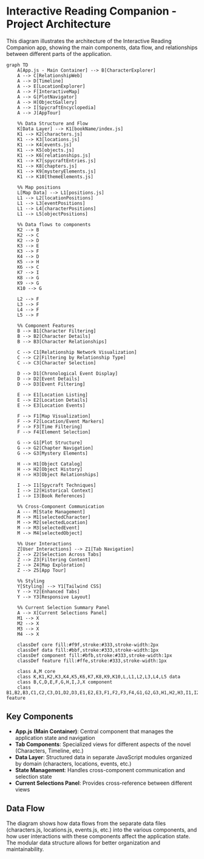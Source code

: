 # Interactive Reading Companion - Project Architecture

This diagram illustrates the architecture of the Interactive Reading Companion app, showing the main components, data flow, and relationships between different parts of the application.

```mermaid
graph TD
    A[App.js - Main Container] --> B[CharacterExplorer]
    A --> C[RelationshipWeb]
    A --> D[Timeline]
    A --> E[LocationExplorer]
    A --> F[InteractiveMap]
    A --> G[PlotNavigator]
    A --> H[ObjectGallery]
    A --> I[SpycraftEncyclopedia]
    A --> J[AppTour]

    %% Data Structure and Flow
    K[Data Layer] --> K1[bookName/index.js]
    K1 --> K2[characters.js]
    K1 --> K3[locations.js]
    K1 --> K4[events.js]
    K1 --> K5[objects.js]
    K1 --> K6[relationships.js]
    K1 --> K7[spycraftEntries.js]
    K1 --> K8[chapters.js]
    K1 --> K9[mysteryElements.js]
    K1 --> K10[themeElements.js]
    
    %% Map positions 
    L[Map Data] --> L1[positions.js]
    L1 --> L2[locationPositions]
    L1 --> L3[eventPositions]
    L1 --> L4[characterPositions]
    L1 --> L5[objectPositions]
    
    %% Data flows to components
    K2 --> B
    K2 --> C
    K2 --> D
    K3 --> E
    K3 --> F
    K4 --> D
    K5 --> H
    K6 --> C
    K7 --> I
    K8 --> G
    K9 --> G
    K10 --> G
    
    L2 --> F
    L3 --> F
    L4 --> F
    L5 --> F
    
    %% Component Features
    B --> B1[Character Filtering]
    B --> B2[Character Details]
    B --> B3[Character Relationships]
    
    C --> C1[Relationship Network Visualization]
    C --> C2[Filtering by Relationship Type]
    C --> C3[Character Selection]
    
    D --> D1[Chronological Event Display]
    D --> D2[Event Details]
    D --> D3[Event Filtering]
    
    E --> E1[Location Listing]
    E --> E2[Location Details]
    E --> E3[Location Events]
    
    F --> F1[Map Visualization]
    F --> F2[Location/Event Markers]
    F --> F3[Time Filtering]
    F --> F4[Element Selection]
    
    G --> G1[Plot Structure]
    G --> G2[Chapter Navigation]
    G --> G3[Mystery Elements]
    
    H --> H1[Object Catalog]
    H --> H2[Object History]
    H --> H3[Object Relationships]
    
    I --> I1[Spycraft Techniques]
    I --> I2[Historical Context]
    I --> I3[Book References]
    
    %% Cross-Component Communication
    A --- M[State Management]
    M --> M1[selectedCharacter]
    M --> M2[selectedLocation]
    M --> M3[selectedEvent] 
    M --> M4[selectedObject]
    
    %% User Interactions
    Z[User Interactions] --> Z1[Tab Navigation]
    Z --> Z2[Selection Across Tabs]
    Z --> Z3[Filtering Content]
    Z --> Z4[Map Exploration]
    Z --> Z5[App Tour]
    
    %% Styling
    Y[Styling] --> Y1[Tailwind CSS]
    Y --> Y2[Enhanced Tabs]
    Y --> Y3[Responsive Layout]

    %% Current Selection Summary Panel
    A --> X[Current Selections Panel]
    M1 --> X
    M2 --> X
    M3 --> X
    M4 --> X
    
    classDef core fill:#f9f,stroke:#333,stroke-width:2px
    classDef data fill:#bbf,stroke:#333,stroke-width:1px
    classDef component fill:#bfb,stroke:#333,stroke-width:1px
    classDef feature fill:#ffe,stroke:#333,stroke-width:1px
    
    class A,M core
    class K,K1,K2,K3,K4,K5,K6,K7,K8,K9,K10,L,L1,L2,L3,L4,L5 data
    class B,C,D,E,F,G,H,I,J,X component
    class B1,B2,B3,C1,C2,C3,D1,D2,D3,E1,E2,E3,F1,F2,F3,F4,G1,G2,G3,H1,H2,H3,I1,I2,I3,M1,M2,M3,M4,Z1,Z2,Z3,Z4,Z5,Y1,Y2,Y3 feature
```

## Key Components

- **App.js (Main Container)**: Central component that manages the application state and navigation
- **Tab Components**: Specialized views for different aspects of the novel (Characters, Timeline, etc.)
- **Data Layer**: Structured data in separate JavaScript modules organized by domain (characters, locations, events, etc.)
- **State Management**: Handles cross-component communication and selection state
- **Current Selections Panel**: Provides cross-reference between different views

## Data Flow

The diagram shows how data flows from the separate data files (characters.js, locations.js, events.js, etc.) into the various components, and how user interactions with these components affect the application state. The modular data structure allows for better organization and maintainability.
